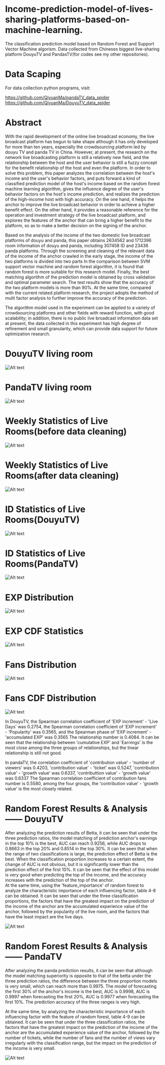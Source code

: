 # Income-prediction-model-of-lives-sharing-platforms-based-on-machine-learning.
The classification prediction model based on Random Forest and Support Vector Machine algorism. Data collected from Chineses biggest live-sharing platform DouyuTV and PandasTV(for codes see my other repositories).

# Data Scaping
For data collection python programs, visit:

https://github.com/QiyuanMa/pandaTV_data_spider
https://github.com/QiyuanMa/DouyuTV_data_spider

# Abstract

With the rapid development of the online live broadcast economy, the live broadcast platform has begun to take shape although it has only developed for more than ten years, especially the crowdsourcing platform led by douyu TV and panda TV in China. However, at present, the research on the network live broadcasting platform is still a relatively new field, and the relationship between the host and the user behavior is still a fuzzy concept for the benefit relationship of the host and even the platform. In order to solve this problem, this paper analyzes the correlation between the host's income and the user's behavior factors, and puts forward a kind of classified prediction model of the host's income based on the random forest machine learning algorithm, gives the influence degree of the user's behavior factors on the host's income prediction, and realizes the prediction of the high-income host with high accuracy. On the one hand, it helps the anchor to improve the live broadcast behavior in order to achieve a higher benefit effect. On the other hand, it provides a reasonable reference for the operation and investment strategy of the live broadcast platform, and explores the features of the anchor that can bring a higher benefit to the platform, so as to make a better decision on the signing of the anchor.            

Based on the analysis of the income of the two domestic live broadcast platforms of douyu and panda, this paper obtains 2634562 and 1712396 room information of douyu and panda, including 307458 ID and 23436 panda platforms. Through the screening and cleaning of the relevant data of the income of the anchor crawled in the early stage, the income of the two platforms is divided into two parts In the comparison between SVM support vector machine and random forest algorithm, it is found that random forest is more suitable for this research model. Finally, the best matching algorithm of the prediction model is obtained by cross validation and optimal parameter search. The test results show that the accuracy of the two platform models is more than 90%. At the same time, compared with the current related platform research, the project adopts the method of multi factor analysis to further improve the accuracy of the prediction.            

The algorithm model used in the experiment can be applied to a variety of crowdsourcing platforms and other fields with reward function, with good scalability; in addition, there is no public live broadcast information data set at present, the data collected in this experiment has high degree of refinement and small granularity, which can provide data support for future optimization research.

# DouyuTV living room

![Alt text](results/1.png)

# PandaTV living room

![Alt text](results/2.png)

# Weekly Statistics of Live Rooms(before data cleaning)

![Alt text](results/3.png)

# Weekly Statistics of Live Rooms(after data cleaning)

![Alt text](results/4.png)

# ID Statistics of Live Rooms(DouyuTV)

![Alt text](results/5.png)

# ID Statistics of Live Rooms(PandaTV)

![Alt text](results/6.png)

# EXP Distribution

![Alt text](results/7.png)

# EXP CDF Statistics

![Alt text](results/8.png)

# Fans Distribution

![Alt text](results/9.png)

# Fans CDF Distribution

![Alt text](results/10.png)

In DouyuTV, the Spearman correlation coefficient of 'EXP increment' - 'Live Days' was 0.2754, the Spearman correlation coefficient of 'EXP increment' - 'Popularity' was 0.3565, and the Spearman phase of 'EXP increment' - 'accumulated EXP' was 0.3565 The relationship number is 0.4084. It can be seen that the relationship between 'cumulative EXP' and 'Earnings' is the most close among the three groups of relationships, but the linear relationship is still not good.            

In pandaTV, the correlation coefficient of 'contribution value' - 'number of viewers' was 0.4203, 'contribution value' - 'ticket' was 0.5247, 'contribution value' - 'growth value' was 0.6337, 'contributtion value' - 'growth value' was 0.6337 The Spearman correlation coefficient of contribution fans number is 0.5580, among the four groups, the 'contribution value' - 'growth value' is the most closely related.

# Random Forest Results & Analysis —— DouyuTV

After analyzing the prediction results of Betta, it can be seen that under the three prediction ratios, the model matching of prediction anchor's earnings in the top 10% is the best, AUC can reach 0.9256, while AUC drops to 0.8663 in the top 20% and 0.8514 in the top 30%. It can be seen that when the range of two classifications is large, the prediction effect of Betta is the best. When the classification proportion increases to a certain extent, the change of AUC is not obvious, but it is significantly lower than the prediction effect of the first 10%. It can be seen that the effect of this model is very good when predicting the top of the income, and the accuracy increases with the prediction of the top of the anchor.    
At the same time, using the 'feature_importance' of random forest to analyze the characteristic importance of each influencing factor, table 4-8 can be obtained. It can be seen that under the three classification proportions, the factors that have the greatest impact on the prediction of the income of the anchor are the accumulated experience value of the anchor, followed by the popularity of the live room, and the factors that have the least impact are the live days.

![Alt text](results/11.png)

# Random Forest Results & Analysis —— PandaTV

After analyzing the panda prediction results, it can be seen that although the model matching superiority is opposite to that of the betta under the three prediction ratios, the difference between the three proportion models is very small, which can reach more than 0.9975. The model of forecasting the first 30% of the anchor's income is the best, AUC is 0.9998, AUC is 0.9997 when forecasting the first 20%, AUC is 0.9977 when forecasting the first 10%. The prediction accuracy of the three ranges is very high.           

At the same time, by analyzing the characteristic importance of each influencing factor with the feature of random forest, table 4-9 can be obtained. It can be seen that under the three classification ratios, the factors that have the greatest impact on the prediction of the income of the anchor are the accumulated experience value of the anchor, followed by the number of tickets, while the number of fans and the number of views vary irregularly with the classification range, but the impact on the prediction of the income is very small.

![Alt text](results/12.png)



